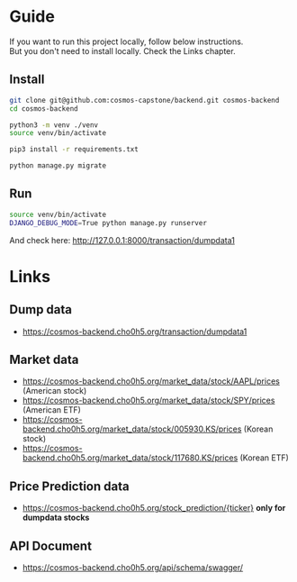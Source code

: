 # Guide
If you want to run this project locally, follow below instructions.  
But you don't need to install locally. Check the Links chapter.
## Install
```sh
git clone git@github.com:cosmos-capstone/backend.git cosmos-backend
cd cosmos-backend

python3 -m venv ./venv
source venv/bin/activate

pip3 install -r requirements.txt

python manage.py migrate
```
## Run
```sh
source venv/bin/activate
DJANGO_DEBUG_MODE=True python manage.py runserver
```
And check here: http://127.0.0.1:8000/transaction/dumpdata1

# Links
## Dump data
- https://cosmos-backend.cho0h5.org/transaction/dumpdata1
## Market data
- https://cosmos-backend.cho0h5.org/market_data/stock/AAPL/prices (American stock)
- https://cosmos-backend.cho0h5.org/market_data/stock/SPY/prices (American ETF)
- https://cosmos-backend.cho0h5.org/market_data/stock/005930.KS/prices (Korean stock)
- https://cosmos-backend.cho0h5.org/market_data/stock/117680.KS/prices (Korean ETF)
## Price Prediction data
- https://cosmos-backend.cho0h5.org/stock_prediction/{ticker}
**only for dumpdata stocks**
## API Document
- https://cosmos-backend.cho0h5.org/api/schema/swagger/
